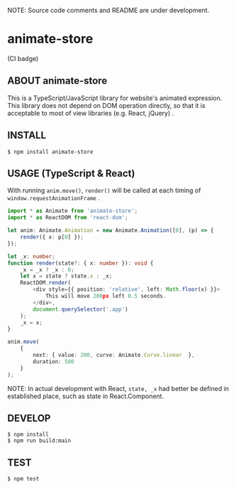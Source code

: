 NOTE: Source code comments and README are under development.

# animate-store

(CI badge)

## ABOUT animate-store

This is a TypeScript/JavaScript library for website's animated expression.
This library does not depend on DOM operation directly, so that it is acceptable to most of view libraries (e.g. React, jQuery) .

## INSTALL

```Shell
$ npm install animate-store
```

## USAGE (TypeScript & React)

With running `anim.move()`, `render()` will be called at each timing of `window.requestAnimationFrame` . 

```TypeScript
import * as Animate from 'animate-store';
import * as ReactDOM from 'react-dom';

let anim: Animate.Animation = new Animate.Animation([0], (p) => {
	render({ x: p[0] });
});

let _x: number;
function render(state?: { x: number }): void {
	_x = _x ? _x : 0;
	let x = state ? state.x : _x;
	ReactDOM.render(
		<div style={{ position: 'relative', left: Math.floor(x) }}>
			This will move 200px left 0.5 seconds.
		</div>,
		document.querySelector('.app')
	);
	_x = x;
}

anim.move(
	{
		next: { value: 200, curve: Animate.Curve.linear  },
		duration: 500
	}
);
```

NOTE: In actual development with React,
`state, _x` had better be defined in established place, such as state in React.Component.

## DEVELOP

```Shell
$ npm install
$ npm run build:main
```

## TEST

```Shell
$ npm test
```
